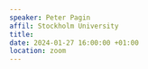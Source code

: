 ```yaml
---
speaker: Peter Pagin
affil: Stockholm University
title: 
date: 2024-01-27 16:00:00 +01:00
location: zoom
---
```

